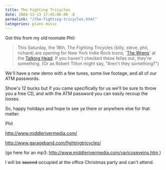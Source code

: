 ```yaml
---
title: The Fighting Tricycles
date: 2004-12-13 17:45:00.00 -8
permalink: "/the-fighting-tricycles.html"
categories: plans music
---
```

Got this from my old roomate Phil:

> This Saturday, the 18th, The Fighting Tricycles (billy, steve, phil, richard) are opening for New York Indie Rock Icons, '[The Wrens](http://www.wrens.com/)' at the [Talking Head](http://www.talkingheadclub.com). If you haven't checked these fellas out, they're something. (Or as Robert Tilton might say, "Aren't they something?")

We'll have a new demo with a few tunes, some live footage, and all of our ATM passwords.

Show's 12 bucks but if you came specifically for us we'll be sure to throw you a free CD, and with the ATM password you can easily recoup the losses.

So, happy holidays and hope to see ya there or anywhere else for that matter.

Phil

<http://www.middlerivermedia.com/>

<http://www.garageband.com/fightingtricycles/>

(go here for an mp3: [http://www.middlerivermedia.com/varicoseveins.htm ](http://www.middlerivermedia.com/varicoseveins.htm))

I will be <strike>sauced</strike> occupied at the office Christmas party and can't attend.
